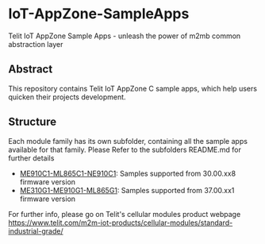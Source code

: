 # IoT-AppZone-SampleApps
Telit IoT AppZone Sample Apps - unleash the power of m2mb common abstraction layer

## Abstract

This repository contains Telit IoT AppZone C sample apps, which help users quicken their projects development. 

## Structure

Each module family has its own subfolder, containing all the sample apps available for that family. Please Refer to the subfolders README.md for further details

  - [ME910C1-ML865C1-NE910C1](ME910C1-ML865C1-NE910C1): Samples supported from 30.00.xx8 firmware version
  - [ME310G1-ME910G1-ML865G1](ME310G1-ME910G1-ML865G1): Samples supported from 37.00.xx1 firmware version

For further info, please go on Telit's cellular modules product webpage https://www.telit.com/m2m-iot-products/cellular-modules/standard-industrial-grade/
